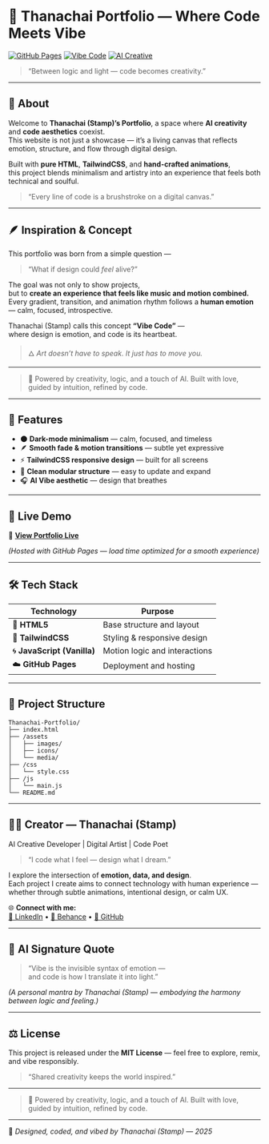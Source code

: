 
# 🌙 Thanachai Portfolio — Where Code Meets Vibe
[![GitHub Pages](https://img.shields.io/badge/Deploy-GitHub%20Pages-blue?logo=github)](https://stampplus.github.io/Thanachai-Portfolio/)
[![Vibe Code](https://img.shields.io/badge/vibe-code-black?logo=visualstudiocode)](#)
[![AI Creative](https://img.shields.io/badge/AI-Creative-pink?logo=openai)](#)
> “Between logic and light — code becomes creativity.”

---

## 🧠 About

Welcome to **Thanachai (Stamp)’s Portfolio**, a space where **AI creativity** and **code aesthetics** coexist.  
This website is not just a showcase — it’s a living canvas that reflects emotion, structure, and flow through digital design.  

Built with **pure HTML**, **TailwindCSS**, and **hand-crafted animations**,  
this project blends minimalism and artistry into an experience that feels both technical and soulful.  

> “Every line of code is a brushstroke on a digital canvas.”

---

## 🪶 Inspiration & Concept

This portfolio was born from a simple question —  
> “What if design could *feel* alive?”  

The goal was not only to show projects,  
but to **create an experience that feels like music and motion combined.**  
Every gradient, transition, and animation rhythm follows a **human emotion** — calm, focused, introspective.

Thanachai (Stamp) calls this concept **“Vibe Code”** —  
where design is emotion, and code is its heartbeat.  

> 🜂 *Art doesn’t have to speak. It just has to move you.*

---

> 🧠 Powered by creativity, logic, and a touch of AI.
> Built with love, guided by intuition, refined by code.


---

## 🎨 Features

- 🌑 **Dark-mode minimalism** — calm, focused, and timeless  
- 🪶 **Smooth fade & motion transitions** — subtle yet expressive  
- ⚡ **TailwindCSS responsive design** — built for all screens  
- 🧩 **Clean modular structure** — easy to update and expand  
- 🎧 **AI Vibe aesthetic** — design that breathes

---

## 🚀 Live Demo

🔗 [**View Portfolio Live**](https://stampplus.github.io/Thanachai-Portfolio/)  

*(Hosted with GitHub Pages — load time optimized for a smooth experience)*

---

## 🛠 Tech Stack

| Technology | Purpose |
|-------------|----------|
| 🧱 **HTML5** | Base structure and layout |
| 🎨 **TailwindCSS** | Styling & responsive design |
| 🌀 **JavaScript (Vanilla)** | Motion logic and interactions |
| ☁️ **GitHub Pages** | Deployment and hosting |

---

## 📁 Project Structure

```
Thanachai-Portfolio/
├── index.html
├── /assets
│   ├── images/
│   ├── icons/
│   └── media/
├── /css
│   └── style.css
├── /js
│   └── main.js
└── README.md
```

---

## 👨‍💻 Creator — Thanachai (Stamp)

AI Creative Developer | Digital Artist | Code Poet  

> “I code what I feel — design what I dream.”  

I explore the intersection of **emotion, data, and design**.  
Each project I create aims to connect technology with human experience —  
whether through subtle animations, intentional design, or calm UX.  

🌐 **Connect with me:**  
[💼 LinkedIn](#) • [🎨 Behance](#) • [🐙 GitHub](https://github.com/stamppplus)

---

## 🔮 AI Signature Quote

> “Vibe is the invisible syntax of emotion —  
>  and code is how I translate it into light.”

*(A personal mantra by Thanachai (Stamp) — embodying the harmony between logic and feeling.)*

---

## ⚖️ License

This project is released under the **MIT License** — feel free to explore, remix, and vibe responsibly.  
> “Shared creativity keeps the world inspired.”

---

> 🧠 Powered by creativity, logic, and a touch of AI.
> Built with love, guided by intuition, refined by code.

---

🪩 *Designed, coded, and vibed by Thanachai (Stamp) — 2025*
